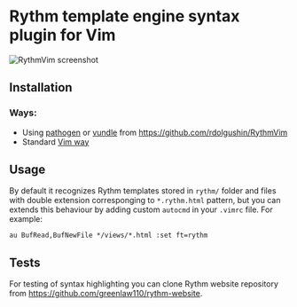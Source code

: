 Rythm template engine syntax plugin for Vim
===========================================

![RythmVim screenshot](http://i.imgur.com/6po9oul.png)

Installation
------------

### Ways:

* Using [pathogen](https://github.com/tpope/vim-pathogen)
or [vundle](https://github.com/gmarik/vundle) from
https://github.com/rdolgushin/RythmVim
* Standard [Vim way](http://vimdoc.sourceforge.net/htmldoc/usr_05.html#add-plugin)

Usage
-----

By default it recognizes Rythm templates stored in `rythm/` folder and files
with double extension corresponging to `*.rythm.html` pattern, but you can
extends this behaviour by adding custom `autocmd` in your `.vimrc` file. For
example:

```
au BufRead,BufNewFile */views/*.html :set ft=rythm
```

Tests
-----

For testing of syntax highlighting you can clone Rythm website
repository from https://github.com/greenlaw110/rythm-website.
